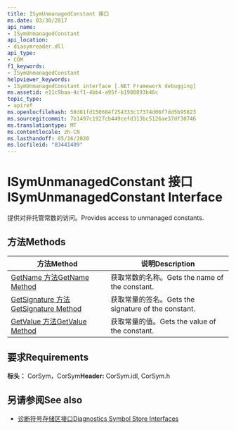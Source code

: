 ```yaml
---
title: ISymUnmanagedConstant 接口
ms.date: 03/30/2017
api_name:
- ISymUnmanagedConstant
api_location:
- diasymreader.dll
api_type:
- COM
f1_keywords:
- ISymUnmanagedConstant
helpviewer_keywords:
- ISymUnmanagedConstant interface [.NET Framework debugging]
ms.assetid: e11c9baa-4cf1-4bb4-a95f-b1908893b46c
topic_type:
- apiref
ms.openlocfilehash: 58d81fd150684f254333c17374d06f7dd5b95823
ms.sourcegitcommit: 7b1497c1927cb449cefd313bc5126ae37df30746
ms.translationtype: MT
ms.contentlocale: zh-CN
ms.lasthandoff: 05/16/2020
ms.locfileid: "83441409"
---
```

# <a name="isymunmanagedconstant-interface"></a><span data-ttu-id="0a672-102">ISymUnmanagedConstant 接口</span><span class="sxs-lookup"><span data-stu-id="0a672-102">ISymUnmanagedConstant Interface</span></span>
<span data-ttu-id="0a672-103">提供对非托管常数的访问。</span><span class="sxs-lookup"><span data-stu-id="0a672-103">Provides access to unmanaged constants.</span></span>  
  
## <a name="methods"></a><span data-ttu-id="0a672-104">方法</span><span class="sxs-lookup"><span data-stu-id="0a672-104">Methods</span></span>  
  
|<span data-ttu-id="0a672-105">方法</span><span class="sxs-lookup"><span data-stu-id="0a672-105">Method</span></span>|<span data-ttu-id="0a672-106">说明</span><span class="sxs-lookup"><span data-stu-id="0a672-106">Description</span></span>|  
|------------|-----------------|  
|[<span data-ttu-id="0a672-107">GetName 方法</span><span class="sxs-lookup"><span data-stu-id="0a672-107">GetName Method</span></span>](isymunmanagedconstant-getname-method.md)|<span data-ttu-id="0a672-108">获取常数的名称。</span><span class="sxs-lookup"><span data-stu-id="0a672-108">Gets the name of the constant.</span></span>|  
|[<span data-ttu-id="0a672-109">GetSignature 方法</span><span class="sxs-lookup"><span data-stu-id="0a672-109">GetSignature Method</span></span>](isymunmanagedconstant-getsignature-method.md)|<span data-ttu-id="0a672-110">获取常量的签名。</span><span class="sxs-lookup"><span data-stu-id="0a672-110">Gets the signature of the constant.</span></span>|  
|[<span data-ttu-id="0a672-111">GetValue 方法</span><span class="sxs-lookup"><span data-stu-id="0a672-111">GetValue Method</span></span>](isymunmanagedconstant-getvalue-method.md)|<span data-ttu-id="0a672-112">获取常量的值。</span><span class="sxs-lookup"><span data-stu-id="0a672-112">Gets the value of the constant.</span></span>|  
  
## <a name="requirements"></a><span data-ttu-id="0a672-113">要求</span><span class="sxs-lookup"><span data-stu-id="0a672-113">Requirements</span></span>  
 <span data-ttu-id="0a672-114">**标头：** CorSym，CorSym</span><span class="sxs-lookup"><span data-stu-id="0a672-114">**Header:** CorSym.idl, CorSym.h</span></span>  
  
## <a name="see-also"></a><span data-ttu-id="0a672-115">另请参阅</span><span class="sxs-lookup"><span data-stu-id="0a672-115">See also</span></span>

- [<span data-ttu-id="0a672-116">诊断符号存储区接口</span><span class="sxs-lookup"><span data-stu-id="0a672-116">Diagnostics Symbol Store Interfaces</span></span>](diagnostics-symbol-store-interfaces.md)
